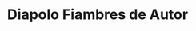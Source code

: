---
title: "Diapolo Fiambres de Autor"
url: /albardon/diapolo-fiambres-de-autor/
shop: charcutería
---